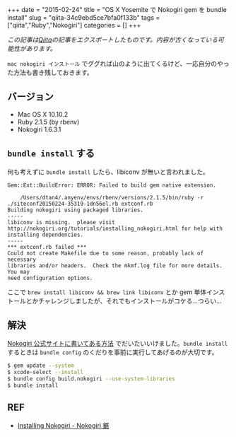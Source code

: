 +++ 
date = "2015-02-24"
title = "OS X Yosemite で Nokogiri gem を bundle install"
slug = "qiita-34c9ebd5ce7bfa0f133b" 
tags = ["qiita","Ruby","Nokogiri"]
categories = []
+++

*この記事は[Qiita](https://qiita.com/dtan4/items/34c9ebd5ce7bfa0f133b)の記事をエクスポートしたものです。内容が古くなっている可能性があります。*

`mac nokogiri インストール` でググれば山のように出てくるけど、一応自分のやった方法も書き残しておきます。

## バージョン

- Mac OS X 10.10.2
- Ruby 2.1.5 (by rbenv)
- Nokogiri 1.6.3.1

## `bundle install` する

何も考えずに `bundle install` したら、libiconv が無いと言われました。

```
Gem::Ext::BuildError: ERROR: Failed to build gem native extension.

    /Users/dtan4/.anyenv/envs/rbenv/versions/2.1.5/bin/ruby -r ./siteconf20150224-35319-1dn56el.rb extconf.rb
Building nokogiri using packaged libraries.
-----
libiconv is missing.  please visit http://nokogiri.org/tutorials/installing_nokogiri.html for help with installing dependencies.
-----
*** extconf.rb failed ***
Could not create Makefile due to some reason, probably lack of necessary
libraries and/or headers.  Check the mkmf.log file for more details.  You may
need configuration options.
```

ここで `brew install libiconv && brew link libiconv` とか gem 単体インストールとかチャレンジしましたが、それでもインストールがコケる…つらい…

## 解決

[Nokogiri 公式サイトに書いてある方法](http://www.nokogiri.org/tutorials/installing_nokogiri.html#mac_os_x) でだいたいいけました。`bundle install` するときは `bundle config` のくだりを事前に実行してあげるのが大切です。


```bash
$ gem update --system
$ xcode-select --install
$ bundle config build.nokogiri --use-system-libraries
$ bundle install
```

## REF
- [Installing Nokogiri - Nokogiri 鋸](http://www.nokogiri.org/tutorials/installing_nokogiri.html#mac_os_x)
